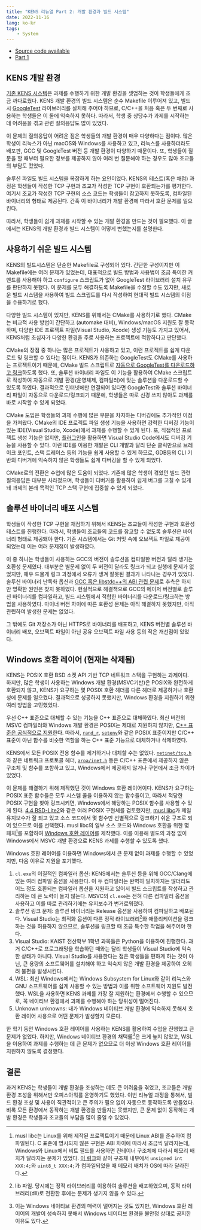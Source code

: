 ```yaml
---
title: "KENS 리뉴얼 Part 2: 개발 환경과 빌드 시스템"
date: 2022-11-16
lang: ko-kr
tags:
    - System
---
```


* [Source code available](https://github.com/ANLAB-KAIST/KENSv3)
* [Part 1](https://yoon.ws/note/kens-renewal-part1/)

## KENS 개발 환경

[기존 KENS 시스템](https://github.com/ANLAB-KAIST/KENSv3/tree/v3.0)은 과제를 수행하기 위한 개발 환경을 셋업하는 것이 학생들에게 조금 까다로웠다.
KENS 개발 환경의 빌드 시스템은 순수 Makefile 이루어져 있고, 빌드 시 [GoogleTest](https://google.github.io/googletest/) 라이브러리를 설치해 주어야 하므로, C/C++을 처음 혹은 두 번째로 사용하는 학생들은 이 둘에 익숙하지 못하다.
따라서, 학생 중 상당수가 과제를 시작하는 데 어려움을 겪고 관련 질의응답도 많이 있었다.

이 문제의 질의응답이 어려운 점은 학생들의 개발 환경이 매우 다양하다는 점이다.
많은 학생이 리눅스가 아닌 macOS와 Windows를 사용하고 있고, 리눅스를 사용하더라도 배포판, GCC 및 GoogleTest 버전 등 개발 환경이 다양하기 때문이다.
또, 학생들이 질문을 할 때부터 필요한 정보를 제공하지 않아 여러 번 질문해야 하는 경우도 많아 조교들의 부담도 컸었다.

솔루션 파일도 빌드 시스템을 복잡하게 하는 요인이었다. KENS의 테스트(혹은 채점) 과정은 학생들이 작성한 TCP 구현과 조교가 작성한 TCP 구현이 호환되는가를 평가한다.
여기서 조교가 작성한 TCP 구현의 소스 코드는 학생들이 참고하지 못하도록, 컴파일된 바이너리의 형태로 제공된다. 간혹 이 바이너리가 개발 환경에 따라서 호환 문제를 일으킨다.

따라서, 학생들이 쉽게 과제를 시작할 수 있는 개발 환경을 만드는 것이 필요했다.
이 글에서는 KENS의 개발 환경과 빌드 시스템이 어떻게 변했는지를 설명한다.

## 사용하기 쉬운 빌드 시스템

KENS의 빌드시스템은 단순한 Makefile로 구성되어 있다.
간단한 구성이지만 이 Makefile에는 여러 문제가 있었는데, 대표적으로 빌드 방법과 사용법이 조금 특이한 커맨드를 사용해야 하고 `configure` 스크립트가 없어 GoogleTest 라이브러리 설치 유무를 판단하지 못했다.
이 문제를 모두 해결하도록 Makefile을 수정할 수도 있지만, 새로운 빌드 시스템을 사용하여 빌드 스크립트를 다시 작성하여 현대적 빌드 시스템의 이점을 수용하기로 했다.

다양한 빌드 시스템이 있지만, KENS를 위해서는 CMake를 사용하기로 했다.
CMake는 비교적 사용 방법이 간단하고 (automake 대비), Windows/macOS 지원도 잘 동작하며, 다양한 IDE 프로젝트 파일(Visual Studio, Xcode) 생성 기능도 가지고 있어서, KENS처럼 초심자가 다양한 환경을 주로 사용하는 프로젝트에 적합하다고 판단했다.

CMake의 장점 중 하나는 많은 프로젝트가 사용하고 있고, 이런 프로젝트를 쉽게 다운로드 및 링크할 수 있다는 점이다.
KENS가 의존하는 GoogleTest도 CMake를 사용하는 프로젝트이기 때문에, CMake 빌드 스크립트로 [자동으로 GoogleTest를 다운로드하고 링크](https://github.com/ANLAB-KAIST/KENSv3/blob/af43e908b2977e06db5466367c9ef91bb8656525/CMakeLists.txt#L133-L144)하도록 했다.
또, 솔루션 바이너리 파일도 이 기능을 활용하여 CMake 스크립트로 작성하여 자동으로 개발 환경(운영체제, 컴파일러)에 맞는 솔루션을 다운로드할 수 있도록 하였다.
결과적으로 인터넷에만 연결되어 있다면 GoogleTest와 솔루션 바이너리 파일이 자동으로 다운로드/링크되기 때문에, 학생들은 따로 신경 쓰지 않아도 과제를 바로 시작할 수 있게 되었다.

CMake 도입은 학생들의 과제 수행에 많은 부분을 차지하는 디버깅에도 추가적인 이점을 가져왔다.
CMake의 IDE 프로젝트 파일 생성 기능을 사용하면 강력한 디버깅 기능이 있는 IDE(Visual Studio, Xcode)에서 과제를 수행할 수 있게 된다.
또, 직접적인 프로젝트 생성 기능은 없지만, [플러그인](https://marketplace.visualstudio.com/items?itemName=ms-vscode.cmake-tools)을 활용하면 Visual Studio Code에서도 디버깅 기능을 사용할 수 있다.
이런 IDE를 이용한 개발은 CLI 개발과 달리 단순 클릭만으로 브레이크 포인트, 스택 트레이스 등의 기능을 쉽게 사용할 수 있게 하므로, GDB등의 CLI 기반의 디버거에 익숙하지 않은 학생들도 쉽게 디버깅을 할 수 있게 되었다.

CMake로의 전환은 수업에 많은 도움이 되었다.
기존에 많은 학생이 겪었던 빌드 관련 질의응답은 대부분 사라졌으며, 학생들이 디버거를 활용하여 쉽게 버그를 고칠 수 있게 돼 과제의 본래 목적인 TCP 스택 구현에 집중할 수 있게 되었다.

## 솔루션 바이너리 배포 시스템

학생들이 작성한 TCP 구현을 채점하기 위해서 KENS는 조교들이 작성한 구현과 호환성 테스트를 진행한다.
따라서, 학생들이 조교들의 코드를 참고할 수 없도록 솔루션은 바이너리 형태로 제공돼야 한다.
기존 시스템에서는 Git 커밋 속에 오브젝트 파일로 제공이 되었는데 이는 여러 문제점이 발생하였다.

이 중 하나는 학생들이 사용하는 GCC의 버전이 솔루션을 컴파일한 버전과 달라 생기는 호환성 문제였다.
대부분은 별문제 없이 두 버전이 달라도 링크가 되고 실행에 문제가 없었지만, 매우 드물게 링크 과정에서 오류가 생겨 잘못된 결과가 나타나는 경우가 있었다.
솔루션 바이너리 난독화 옵션과 [GCC 혹은 libstdc++의 ABI 관련 문제](https://gcc.gnu.org/onlinedocs/libstdc++/manual/abi.html)로 추측은 하지만 명확한 원인은 찾지 못하였다.
현실적으로 해결책으로 GCC의 메이저 버전별로 솔루션 바이너리를 컴파일하고, 빌드 시스템에서 적합한 바이너리를 다운로드/링크하는 방법을 사용하였다.
마이너 버전 차이에 따른 호환성 문제는 아직 해결하지 못했지만, 아직 관련하여 발생한 문제는 없었다.

그 밖에도 Git 저장소가 아닌 HTTPS로 바이너리를 배포하고, KENS 버전별 솔루션 바이너리 배포, 오브젝트 파일이 아닌 공유 오브젝트 파일 사용 등의 작은 개선점이 있었다.

## Windows 호환 레이어 (현재는 삭제됨)

KENS는 POSIX 호환 BSD 소켓 API 기반 TCP 네트워크 스택을 구현하는 과제이다.
하지만, 많은 학생이 사용하는 Windows 개발 환경(MSVC기반)은 POSIX와 완전하게 호환되지 않고,
KENS가 요구하는 몇 POSIX 호환 헤더를 다른 헤더로 제공하거나 호환성에 문제를 일으켰다.
결과적으로 성공하지 못했지만, Windows 환경을 지원하기 위한 여러 방법을 고민했었다.

우선 C++ 표준으로 대체할 수 있는 기능을 C++ 표준으로 대체하였다.
최신 버전의 MSVC 컴파일러와 Windows 개발 환경은 POSIX는 제대로 지원하지 않지만, [C++ 표준은 공식적으로 지원](https://learn.microsoft.com/en-us/cpp/overview/visual-cpp-language-conformance?view=msvc-170)한다.
따라서, [`rand_r`](https://man7.org/linux/man-pages/man3/srand.3.html), [`setenv`](https://man7.org/linux/man-pages/man3/setenv.3.html)와 같은 POSIX 표준이지만 C/C++ 표준이 아닌 함수를 비슷한 역할을 하는 C++ 표준 기능으로 대체하거나 삭제하였다.

KENS에서 모든 POSIX 전용 함수를 제거하거나 대체할 수는 없었다.
[`netinet/tcp.h`](https://pubs.opengroup.org/onlinepubs/009695399/basedefs/netinet/tcp.h.html)와 같은 네트워크 프로토콜 헤더, [`arpa/inet.h`](https://pubs.opengroup.org/onlinepubs/7908799/xns/arpainet.h.html) 등은 C/C++ 표준에서 제공하지 않은 구조체 및 함수를 포함하고 있고, Windows에서 제공하지 않거나 구현에서 조금 차이가 있었다.

이 문제를 해결하기 위해 제작했던 것이 Windows 호환 레이어이다.
KENS가 요구하는 POSIX 표준 함수들은 모두 시스템 콜을 이용하지 않는 함수들이고, 따라서 적당한 POSIX 구현을 찾아 링크시키면, Windows에서 해당하는 POSIX 함수를 사용할 수 있게 된다.
[4.4 BSD-Lite2](https://github.com/sergev/4.4BSD-Lite2)와 같은 여러 POSIX 구현체를 검토했지만, [musl libc](https://musl.libc.org)가 제일 유지보수가 잘 되고 있고 소스 코드에서 몇 함수만 선별적으로 링크하기 쉬운 구조로 되어 있으므로 이를 선택했다.
musl libc의 일부 소스 코드와 Windows 호환을 위한 몇 패치[^1]를 포함하여 [Windows 호환 레이어](https://github.com/ANLAB-KAIST/KENSv3/tree/v3.2.7/musl)를 제작했다. 이를 이용해 별도의 과정 없이 Windows에서 MSVC 개발 환경으로 KENS 과제를 수행할 수 있도록 했다.

Windows 호환 레이어를 이용하면 Windows에서 큰 문제 없이 과제를 수행할 수 있었지만, 다음 이유로 지원을 포기했다.

1. `cl.exe`의 이질적인 컴파일러 옵션: KENS에서는 솔루션 등을 위해 GCC/Clang에 있는 여러 컴파일 옵션을 사용한다. 이 두 컴파일러는 완벽히 일치하지는 않더라도 어느 정도 호환되는 컴파일러 옵션을 지원하고 있어서 빌드 스크립트를 작성하고 관리하는 데 큰 노력이 들지 않는다. MSVC의 `cl.exe`는 전혀 다른 컴파일러 옵션을 사용하고 이를 따로 관리하기에는 유지보수가 번거로워졌다.
2. 솔루션 링크 문제: 솔루션 바이너리는 Release 옵션을 사용하여 컴파일하고 배포된다. Visual Studio는 최적화 옵션이 다른 정적 라이브러리[^2]와 애플리케이션을 링크하는 것을 허용하지 않으므로, 솔루션을 링크할 때 조금 특수한 작업을 해주어야 한다.
3. Visual Studio: KAIST 전산학부 1학년 과목들은 Python을 이용하여 진행한다. 과거 C/C++로 프로그래밍을 학습하던 때와는 달리 학생들이 Visual Studio에 익숙한 상태가 아니다. Visual Studio를 사용한다는 점은 학생들을 편하게 하는 것이 아닌, 큰 용량의 소프트웨어를 설치해야 하고 익숙지 않은 개발 환경을 제공하여 오히려 불편을 발생시킨다.
4. WSL: 최신 Windows에서는 Windows Subsystem for Linux와 같이 리눅스와 GNU 소프트웨어를 쉽게 사용할 수 있는 방법과 이를 위한 소프트웨어 지원도 발전했다. WSL을 사용하면 KENS 과제를 가장 잘 지원하는 환경에서 수행할 수 있으므로, 꼭 네이티브 환경에서 과제를 수행해야 하는 당위성이 떨어진다.
5. Unknown unknowns: 내가 Windows 네이티브 개발 환경에 익숙하지 못해서 호환 레이어 사용으로 어떤 문제가 발생할지 모른다.

한 학기 동안 Windows 호환 레이어를 사용하는 KENS를 활용하여 수업을 진행했고 큰 문제가 없었다. 하지만, Windows 네이티브 환경의 채택률[^3]은 크게 높지 않았고, WSL을 이용하여 과제를 수행하는 데 큰 문제가 없으므로 더 이상 Windows 호환 레이어를 지원하지 않도록 결정했다.

## 결론

과거 KENS는 학생들이 개발 환경을 조성하는 데도 큰 어려움을 겪었고, 조교들은 개발 환경 조성을 위해서만 오피스아워를 운영하기도 했었다.
이번 리뉴얼 과정을 통해서, 빌드 환경 조성 및 사용이 직관적이고 큰 주의가 필요 없이 자동으로 동작하도록 만들었다.
비록 모든 환경에서 동작하는 개발 환경을 만들지는 못했지만, 큰 문제 없이 동작하는 개발 환경은 학생들과 조교들의 부담을 많이 줄일 수 있었다.

[^1]: musl libc는 Linux를 위해 제작된 프로젝트이기 때문에 Linux ABI를 준수하여 컴파일된다. C 표준에 명시되지 않은 구현은 ABI 차이에 따라서 조금씩 달라지는데, Windows와 Linux에서 비트 필드를 사용하면 컨테이너 구조체에 따라서 메모리 배치가 달라지는 문제가 있었다. [이 링크](https://github.com/ANLAB-KAIST/KENSv3/commit/31f4b9b3a50bce20eb06ec435956882e0e1933d8#diff-aede8ea360c2a31486c4b4a413a99cd0633282d27eecc9fb4be1285087204210)와 같이 구조체 내부에서 `unsigned int XXX:4;`와 `uint8_t XXX:4;`가 컴파일되었을 때 메모리 배치가 OS에 따라 달라진다.
[^2]: lib 파일. 당시에는 정적 라이브러리를 이용하여 솔루션을 배포하였으며, 동적 라이브러리(dll)로 전환한 후에는 문제가 생기지 않을 수 있다.
[^3]: 이는 Windows 네이티브 환경의 매력이 떨어지는 것도 있지만, Windows 호환 레이어의 개발이 성숙하지 못해서 Windows 네이티브 환경을 불안정 상태로 공지한 이유도 있다.
